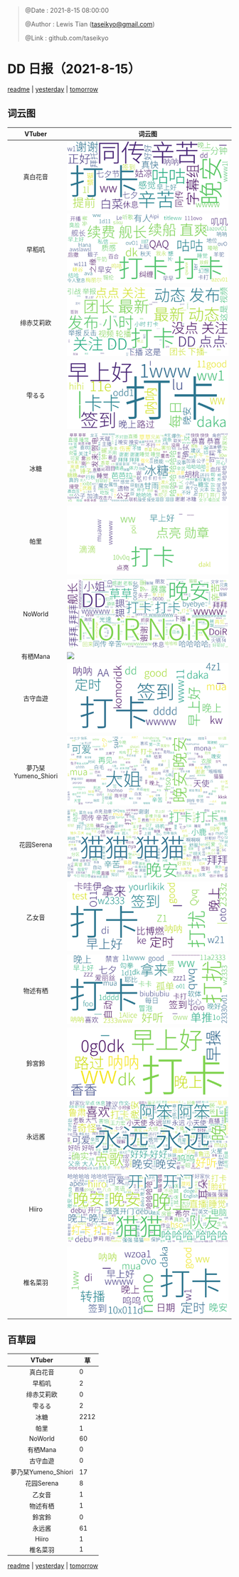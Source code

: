 > @Date    : 2021-8-15 08:00:00
>
> @Author  : Lewis Tian (taseikyo@gmail.com)
>
> @Link    : github.com/taseikyo

# DD 日报（2021-8-15）

[readme](../README.md) | [yesterday](2021-8-14.md) | [tomorrow](2021-8-16.md)

## 词云图

|VTuber|词云图|
|:-:|-|
|真白花音|![](../../images/daily/21402309_2021-8-15_purge_wordcloud.png)|
|早稻叽|![](../../images/daily/41682_2021-8-15_purge_wordcloud.png)|
|绯赤艾莉欧|![](../../images/daily/21396545_2021-8-15_purge_wordcloud.png)|
|雫るる|![](../../images/daily/21013446_2021-8-15_purge_wordcloud.png)|
|冰糖|![](../../images/daily/876396_2021-8-15_purge_wordcloud.png)|
|帕里|![](../../images/daily/4895312_2021-8-15_purge_wordcloud.png)|
|NoWorld|![](../../images/daily/21448649_2021-8-15_purge_wordcloud.png)|
|有栖Mana|![](../../images/daily/6542258_2021-8-15_purge_wordcloud.png)|
|古守血遊|![](../../images/daily/8725120_2021-8-15_purge_wordcloud.png)|
|夢乃栞Yumeno_Shiori|![](../../images/daily/14052636_2021-8-15_purge_wordcloud.png)|
|花园Serena|![](../../images/daily/14327465_2021-8-15_purge_wordcloud.png)|
|乙女音|![](../../images/daily/21320551_2021-8-15_purge_wordcloud.png)|
|物述有栖|![](../../images/daily/21449083_2021-8-15_purge_wordcloud.png)|
|鈴宮鈴|![](../../images/daily/21685677_2021-8-15_purge_wordcloud.png)|
|永远酱|![](../../images/daily/21701071_2021-8-15_purge_wordcloud.png)|
|Hiiro|![](../../images/daily/21919321_2021-8-15_purge_wordcloud.png)|
|椎名菜羽|![](../../images/daily/22347054_2021-8-15_purge_wordcloud.png)|

## 百草园

|VTuber|草|
|:-:|-|
|真白花音|0|
|早稻叽|2|
|绯赤艾莉欧|0|
|雫るる|2|
|冰糖|2212|
|帕里|1|
|NoWorld|60|
|有栖Mana|0|
|古守血遊|0|
|夢乃栞Yumeno_Shiori|17|
|花园Serena|8|
|乙女音|1|
|物述有栖|1|
|鈴宮鈴|0|
|永远酱|61|
|Hiiro|1|
|椎名菜羽|1|

[readme](../README.md) | [yesterday](2021-8-14.md) | [tomorrow](2021-8-16.md)
